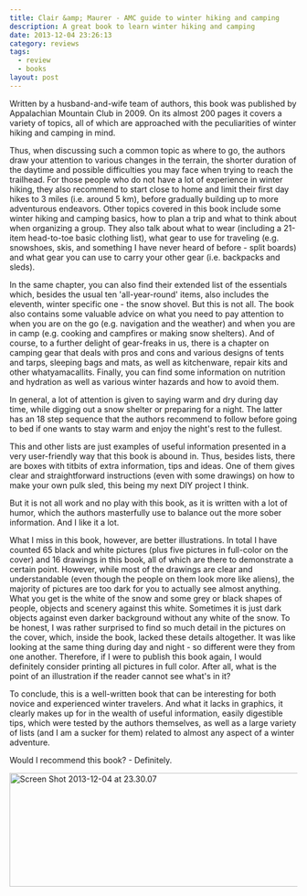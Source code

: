 ```yaml
---
title: Clair &amp; Maurer - AMC guide to winter hiking and camping
description: A great book to learn winter hiking and camping
date: 2013-12-04 23:26:13
category: reviews
tags:
  - review
  - books
layout: post
---
```


Written by a husband-and-wife team of authors, this book was published by Appalachian Mountain Club in 2009. On its almost 200 pages it covers a variety of topics, all of which are approached with the peculiarities of winter hiking and camping in mind.

<amp-img src="http://farm3.staticflickr.com/2847/11212388224_98e61e4e5c.jpg" width="100%" alt="AMC Guide to Winter Hiking &amp; Camping"></amp-img>


<!--more-->


Thus, when discussing such a common topic as where to go, the authors draw your attention to various changes in the terrain, the shorter duration of the daytime and possible difficulties you may face when trying to reach the trailhead. For those people who do not have a lot of experience in winter hiking, they also recommend to start close to home and limit their first day hikes to 3 miles (i.e. around 5 km), before gradually building up to more adventurous endeavors. Other topics covered in this book include some winter hiking and camping basics, how to plan a trip and what to think about when organizing a group. They also talk about what to wear (including a 21-item head-to-toe basic clothing list), what gear to use for traveling (e.g. snowshoes, skis, and something I have never heard of before - split boards) and what gear you can use to carry your other gear (i.e. backpacks and sleds).

In the same chapter, you can also find their extended list of the essentials which, besides the usual ten 'all-year-round' items, also includes the eleventh, winter specific one - the snow shovel. But this is not all. The book also contains some valuable advice on what you need to pay attention to when you are on the go (e.g. navigation and the weather) and when you are in camp (e.g. cooking and campfires or making snow shelters). And of course, to a further delight of gear-freaks in us, there is a chapter on camping gear that deals with pros and cons and various designs of tents and tarps, sleeping bags and mats, as well as kitchenware, repair kits and other whatyamacallits. Finally, you can find some information on nutrition and hydration as well as various winter hazards and how to avoid them.

In general, a lot of attention is given to saying warm and dry during day time, while digging out a snow shelter or preparing for a night. The latter has an 18 step sequence that the authors recommend to follow before going to bed if one wants to stay warm and enjoy the night's rest to the fullest.

This and other lists are just examples of useful information presented in a very user-friendly way that this book is abound in. Thus, besides lists, there are boxes with titbits of extra information, tips and ideas. One of them gives clear and straightforward instructions (even with some drawings) on how to make your own pulk sled, this being my next DIY project I think.

But it is not all work and no play with this book, as it is written with a lot of humor, which the authors masterfully use to balance out the more sober information. And I like it a lot.

What I miss in this book, however, are better illustrations. In total I have counted 65 black and white pictures (plus five pictures in full-color on the cover) and 16 drawings in this book, all of which are there to demonstrate a certain point. However, while most of the drawings are clear and understandable (even though the people on them look more like aliens), the majority of pictures are too dark for you to actually see almost anything. What you get is the white of the snow and some grey or black shapes of people, objects and scenery against this white. Sometimes it is just dark objects against even darker background without any white of the snow. To be honest, I was rather surprised to find so much detail in the pictures on the cover, which, inside the book, lacked these details altogether. It was like looking at the same thing during day and night - so different were they from one another. Therefore, if I were to publish this book again, I would definitely consider printing all pictures in full color. After all, what is the point of an illustration if the reader cannot see what's in it?

To conclude, this is a well-written book that can be interesting for both novice and experienced winter travelers. And what it lacks in graphics, it clearly makes up for in the wealth of useful information, easily digestible tips, which were tested by the authors themselves, as well as a large variety of lists (and I am a sucker for them) related to almost any aspect of a winter adventure.

Would I recommend this book? - Definitely.

<a href="http://www.flickr.com/photos/90204224@N07/11211844134"><img src="http://farm6.staticflickr.com/5483/11211844134_c11a5bdcd8_o.png" width="558" height="199" alt="Screen Shot 2013-12-04 at 23.30.07"></a>
